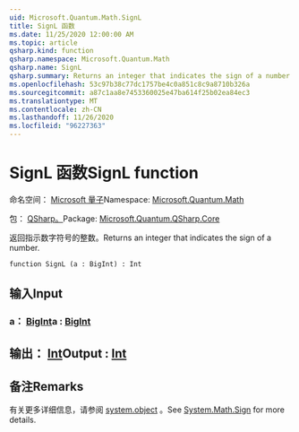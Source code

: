 ```yaml
---
uid: Microsoft.Quantum.Math.SignL
title: SignL 函数
ms.date: 11/25/2020 12:00:00 AM
ms.topic: article
qsharp.kind: function
qsharp.namespace: Microsoft.Quantum.Math
qsharp.name: SignL
qsharp.summary: Returns an integer that indicates the sign of a number.
ms.openlocfilehash: 53c97b38c77dc1757be4c0a851c8c9a8710b326a
ms.sourcegitcommit: a87c1aa8e7453360025e47ba614f25b02ea84ec3
ms.translationtype: MT
ms.contentlocale: zh-CN
ms.lasthandoff: 11/26/2020
ms.locfileid: "96227363"
---
```

# <a name="signl-function"></a><span data-ttu-id="15068-102">SignL 函数</span><span class="sxs-lookup"><span data-stu-id="15068-102">SignL function</span></span>

<span data-ttu-id="15068-103">命名空间： [Microsoft 量子](xref:Microsoft.Quantum.Math)</span><span class="sxs-lookup"><span data-stu-id="15068-103">Namespace: [Microsoft.Quantum.Math](xref:Microsoft.Quantum.Math)</span></span>

<span data-ttu-id="15068-104">包： [QSharp。](https://nuget.org/packages/Microsoft.Quantum.QSharp.Core)</span><span class="sxs-lookup"><span data-stu-id="15068-104">Package: [Microsoft.Quantum.QSharp.Core](https://nuget.org/packages/Microsoft.Quantum.QSharp.Core)</span></span>


<span data-ttu-id="15068-105">返回指示数字符号的整数。</span><span class="sxs-lookup"><span data-stu-id="15068-105">Returns an integer that indicates the sign of a number.</span></span>

```qsharp
function SignL (a : BigInt) : Int
```


## <a name="input"></a><span data-ttu-id="15068-106">输入</span><span class="sxs-lookup"><span data-stu-id="15068-106">Input</span></span>

### <a name="a--bigint"></a><span data-ttu-id="15068-107">a： [BigInt](xref:microsoft.quantum.lang-ref.bigint)</span><span class="sxs-lookup"><span data-stu-id="15068-107">a : [BigInt](xref:microsoft.quantum.lang-ref.bigint)</span></span>





## <a name="output--int"></a><span data-ttu-id="15068-108">输出： [Int](xref:microsoft.quantum.lang-ref.int)</span><span class="sxs-lookup"><span data-stu-id="15068-108">Output : [Int](xref:microsoft.quantum.lang-ref.int)</span></span>



## <a name="remarks"></a><span data-ttu-id="15068-109">备注</span><span class="sxs-lookup"><span data-stu-id="15068-109">Remarks</span></span>

<span data-ttu-id="15068-110">有关更多详细信息，请参阅 [system.object](https://docs.microsoft.com/dotnet/api/system.math.sign) 。</span><span class="sxs-lookup"><span data-stu-id="15068-110">See [System.Math.Sign](https://docs.microsoft.com/dotnet/api/system.math.sign) for more details.</span></span>